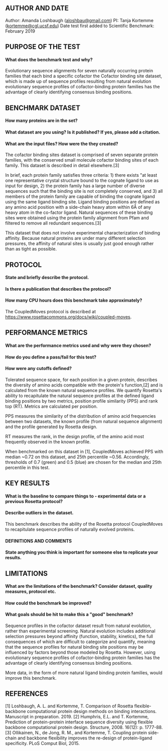 ## AUTHOR AND DATE
Author: Amanda Loshbaugh (aloshbau@gmail.com)
PI: Tanja Kortemme (kortemme@cgl.ucsf.edu)
Date test first added to Scientific Benchmark: February 2019

## PURPOSE OF THE TEST
#### What does the benchmark test and why?
Evolutionary sequence alignments for seven naturally occurring protein families that each bind a specific cofactor the Cofactor binding site dataset, which is made up of sequence profiles resulting from natural evolution evolutionary sequence profiles of cofactor-binding protein families has the advantage of clearly identifying consensus binding positions. 


## BENCHMARK DATASET
#### How many proteins are in the set?
#### What dataset are you using? Is it published? If yes, please add a citation.
#### What are the input files? How were the they created?

The cofactor binding sites dataset is comprised of seven separate protein families, with the conserved small molecule cofactor binding sites of each family. This dataset is described in detail elsewhere.[3]

In brief, each protein family satisfies three criteria: 1) there exists "at least one representative crystal structure bound to the cognate ligand to use as input for design, 2) the protein family has a large number of diverse sequences such that the binding site is not completely conserved, and 3) all members of the protein family are capable of binding the cognate ligand using the same ligand binding site. Ligand binding positions are defined as any amino acid position with a side-chain heavy atom within 6&Aring; of any heavy atom in the co-factor ligand. Natural sequences of these binding sites were obtained using the protein family alignment from Pfam and filtered to remove all redundant sequences.[3]

This dataset that does not involve experimental characterization of binding affinity. Because natural proteins are under many different selection pressures, the affinity of natural sites is usually just good enough rather than as tight as possible.

## PROTOCOL
#### State and briefly describe the protocol.
#### Is there a publication that describes the protocol?
#### How many CPU hours does this benchmark take approximately?

The CoupledMoves protocol is described at <a href="https://www.rosettacommons.org/docs/wiki/coupled-moves">https://www.rosettacommons.org/docs/wiki/coupled-moves</a>.

## PERFORMANCE METRICS
#### What are the performance metrics used and why were they chosen?
#### How do you define a pass/fail for this test?
#### How were any cutoffs defined?

Tolerated sequence space, for each position in a given protein, describes the diversity of amino acids compatible with the protein's function,[2] and is calculated from the known natural sequence profiles. We quantify Rosetta's ability to recapitulate the natural sequence profiles at the defined ligand binding positions by two metrics, position profile similarity (PPS) and rank top (RT). Metrics are calculated per position. 

PPS measures the similarity of the distribution of amino acid frequencies between two datasets, the known profile (from natural sequence alignment) and the profile generated by Rosetta design. 

RT measures the rank, in the design profile, of the amino acid most frequently observed in the known profile.

When benchmarked on this dataset in [1], CoupledMoves achieved PPS with median ~0.72 on this dataset, and 25th percentile ~0.56. Accordingly, thresholds of 0.7 (green) and 0.5 (blue) are chosen for the median and 25th percentile in this test.

## KEY RESULTS
#### What is the baseline to compare things to - experimental data or a previous Rosetta protocol?
#### Describe outliers in the dataset. 

This benchmark describes the ability of the Rosetta protocol CoupledMoves to recapitulate sequence profiles of naturally evolved proteins.

#### DEFINITIONS AND COMMENTS
#### State anything you think is important for someone else to replicate your results. 

## LIMITATIONS
#### What are the limitations of the benchmark? Consider dataset, quality measures, protocol etc. 
#### How could the benchmark be improved?
#### What goals should be hit to make this a "good" benchmark?

Sequence profiles in the cofactor dataset result from natural evolution, rather than experimental screening. Natural evolution includes additional selection pressures beyond affinity (function, stability, kinetics), the full consequences of which are difficult to categorize and quantify, meaning that the sequence profiles for natural binding site positions may be influenced by factors beyond those modeled by Rosetta. However, using evolutionary sequence profiles of cofactor-binding protein families has the advantage of clearly identifying consensus binding positions.

More data, in the form of more natural ligand binding protein families, would improve this benchmark.

## REFERENCES
[1] Loshbaugh, A. L. and Kortemme, T. Comparison of Rosetta flexible-backbone computational protein design methods on binding interactions. Manuscript in preparation. 2019.
[2] Humphris, E.L. and T. Kortemme, Prediction of protein-protein interface sequence diversity using flexible backbone computational protein design. Structure, 2008. 16(12): p. 1777-88.
[3] Ollikainen, N., de Jong, R. M., and Kortemme, T. Coupling protein side-chain and backbone flexibility improves the re-design of protein-ligand specificity. PLoS Comput Biol, 2015.
